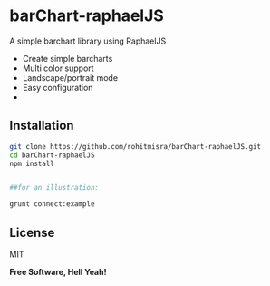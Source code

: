 barChart-raphaelJS
==================

A simple barchart library using RaphaelJS

  - Create simple barcharts
  - Multi color support
  - Landscape/portrait mode
  - Easy configuration
  - 




Installation
--------------

```sh
git clone https://github.com/rohitmisra/barChart-raphaelJS.git
cd barChart-raphaelJS
npm install


##for an illustration:

grunt connect:example

```


License
----

MIT


**Free Software, Hell Yeah!**


